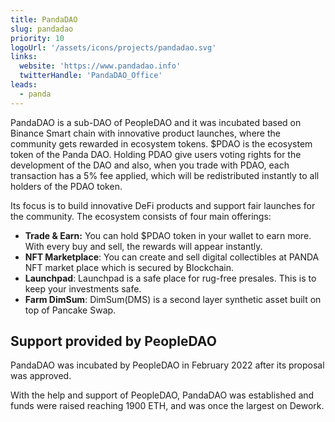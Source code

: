 ```yaml
---
title: PandaDAO
slug: pandadao
priority: 10
logoUrl: '/assets/icons/projects/pandadao.svg'
links:
  website: 'https://www.pandadao.info'
  twitterHandle: 'PandaDAO_Office'
leads:
  - panda
---
```


PandaDAO is a sub-DAO of PeopleDAO and it was incubated based on Binance Smart chain with innovative product launches, where the community gets rewarded in ecosystem tokens.
$PDAO is the ecosystem token of the Panda DAO. Holding PDAO give users voting rights for the development of the DAO and also, when you trade with PDAO, each transaction has a 5% fee applied, which will be redistributed instantly to all holders of the PDAO token.

Its focus is to build innovative DeFi products and support fair launches for the community. The ecosystem consists of four main offerings:

- **Trade & Earn:** You can hold $PDAO token in your wallet to earn more. With every buy and sell, the rewards will appear instantly.
- **NFT Marketplace**: You can create and sell digital collectibles at PANDA NFT market place which is secured by Blockchain.
- **Launchpad**: Launchpad is a safe place for rug-free presales. This is to keep your investments safe.
- **Farm DimSum**: DimSum(DMS) is a second layer synthetic asset built on top of Pancake Swap.

## Support provided by PeopleDAO

PandaDAO was incubated by PeopleDAO in February 2022 after its proposal was approved.

With the help and support of PeopleDAO, PandaDAO was established and funds were raised reaching 1900 ETH, and was once the largest on Dework.
